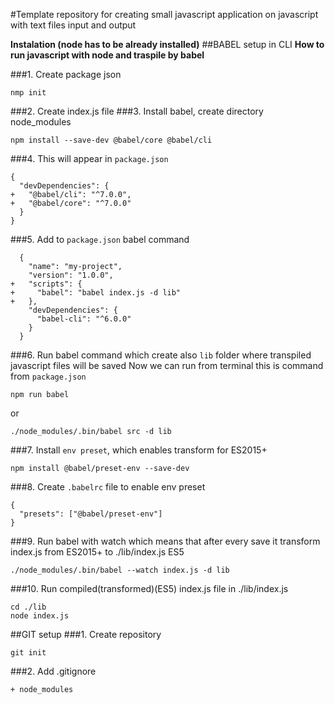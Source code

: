 #Template repository for creating small javascript application on javascript with text files input and output

**Instalation (node has to be already installed)**
##BABEL setup in CLI
**How to run javascript with node and traspile by babel**

###1. Create package json
```
nmp init
```

###2. Create index.js file
###3. Install babel, create directory node_modules
```
npm install --save-dev @babel/core @babel/cli
```
###4. This will appear in ```package.json```
```
{
  "devDependencies": {
+   "@babel/cli": "^7.0.0",
+   "@babel/core": "^7.0.0"
  }
}
```

###5. Add to ```package.json``` babel command
```
  {
    "name": "my-project",
    "version": "1.0.0",
+   "scripts": {
+     "babel": "babel index.js -d lib"
+   },
    "devDependencies": {
      "babel-cli": "^6.0.0"
    }
  }
```
###6. Run babel command which create also ```lib``` folder where transpiled javascript files will be saved
Now we can run from terminal this is command from ```package.json```
``` 
npm run babel
```
or
```
./node_modules/.bin/babel src -d lib
```
###7. Install ```env preset```, which enables transform for ES2015+
```
npm install @babel/preset-env --save-dev
```
###8. Create ```.babelrc``` file to enable env preset
```
{
  "presets": ["@babel/preset-env"]
}
```
###9. Run babel with watch which means that after every save it transform index.js from ES2015+ to ./lib/index.js ES5
```
./node_modules/.bin/babel --watch index.js -d lib
```
###10. Run compiled(transformed)(ES5) index.js file in ./lib/index.js
```
cd ./lib
node index.js
```

##GIT setup
###1. Create repository
```
git init
```
###2. Add .gitignore
```
+ node_modules
```